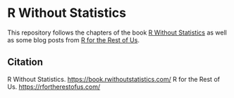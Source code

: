 # R Without Statistics

This repository follows the chapters of the book [R Without Statistics](https://book.rwithoutstatistics.com/) as well as some blog posts from [R for the Rest of Us](https://rfortherestofus.com/blog).

## Citation

R Without Statistics. https://book.rwithoutstatistics.com/
R for the Rest of Us. https://rfortherestofus.com/